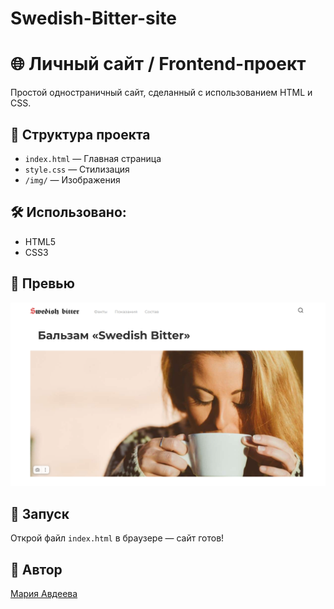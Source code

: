 # Swedish-Bitter-site
# 🌐 Личный сайт / Frontend-проект

Простой одностраничный сайт, сделанный с использованием HTML и CSS.

## 📁 Структура проекта
- `index.html` — Главная страница
- `style.css` — Стилизация
- `/img/` — Изображения

## 🛠 Использовано:
- HTML5
- CSS3

## 📸 Превью
![Превью](img/preview.png)

## 🚀 Запуск
Открой файл `index.html` в браузере — сайт готов!

## 📌 Автор
[Мария Авдеева](https://github.com/marywwer)
